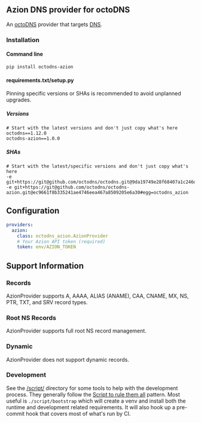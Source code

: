 ## Azion DNS provider for octoDNS

An [octoDNS](https://github.com/octodns/octodns/) provider that targets [DNS](https://api.azion.com/).

### Installation

#### Command line

```
pip install octodns-azion
```

#### requirements.txt/setup.py

Pinning specific versions or SHAs is recommended to avoid unplanned upgrades.

##### Versions

```
# Start with the latest versions and don't just copy what's here
octodns==1.12.0
octodns-azion==1.0.0
```

##### SHAs

```
# Start with the latest/specific versions and don't just copy what's here
-e git+https://git@github.com/octodns/octodns.git@9da19749e28f68407a1c246dfdf65663cdc1c422#egg=octodns
-e git+https://git@github.com/octodns/octodns-azion.git@ec9661f8b335241ae4746eea467a8509205e6a30#egg=octodns_azion
```

## Configuration

```yaml
providers:
  azion:
    class: octodns_azion.AzionProvider
    # Your Azion API token (required)
    token: env/AZION_TOKEN
```

## Support Information

### Records

AzionProvider supports A, AAAA, ALIAS (ANAME), CAA, CNAME, MX, NS, PTR, TXT, and SRV record types.

### Root NS Records

AzionProvider supports full root NS record management.

### Dynamic

AzionProvider does not support dynamic records.

### Development

See the [/script/](/script/) directory for some tools to help with the development process. They generally follow the [Script to rule them all](https://github.com/github/scripts-to-rule-them-all) pattern. Most useful is `./script/bootstrap` which will create a venv and install both the runtime and development related requirements. It will also hook up a pre-commit hook that covers most of what's run by CI.
